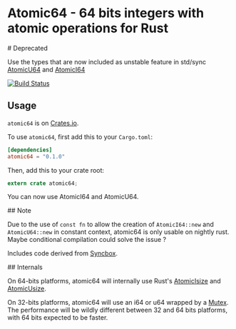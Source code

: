 # Atomic64 - 64 bits integers with atomic operations for Rust


# Deprecated

Use the types that are now included as unstable feature in std/sync [AtomicU64](https://doc.rust-lang.org/std/sync/atomic/struct.AtomicI64.html) and [AtomicI64](https://doc.rust-lang.org/std/sync/atomic/struct.AtomicI64.html)

[![Build Status](https://travis-ci.org/obourgain/rust-atomic64.svg?branch=master)](https://travis-ci.org/obourgain/rust-atomic64)

## Usage

`atomic64` is on [Crates.io](https://crates.io/crates/atomic64).

To use `atomic64`, first add this to your `Cargo.toml`:

```toml
[dependencies]
atomic64 = "0.1.0"
```

Then, add this to your crate root:

```rust
extern crate atomic64;
```

You can now use AtomicI64 and AtomicU64.

## Note

Due to the use of `const fn` to allow the creation of `AtomicI64::new` and `AtomicU64::new` in constant context, atomic64 is only usable on nightly rust. Maybe conditional compilation could solve the issue ?

Includes code derived from [Syncbox](https://crates.io/crates/syncbox).

## Internals

On 64-bits platforms, atomic64 will internally use Rust's [AtomicIsize](https://doc.rust-lang.org/std/sync/atomic/struct.AtomicIsize.html) and [AtomicUsize](https://doc.rust-lang.org/std/sync/atomic/struct.AtomicUsize.html).

On 32-bits platforms, atomic64 will use an i64 or u64 wrapped by a [Mutex](https://doc.rust-lang.org/std/sync/struct.Mutex.html). The performance will be wildly different between 32 and 64 bits platforms, with 64 bits expected to be faster.
